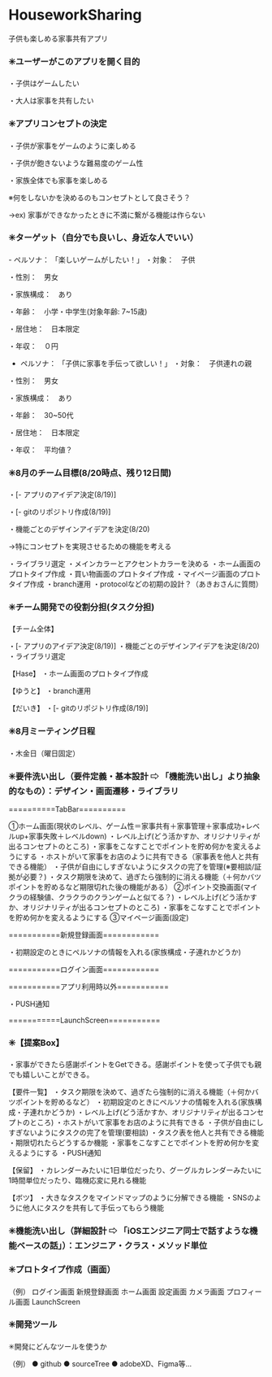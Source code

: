 # HouseworkSharing

子供も楽しめる家事共有アプリ

<h3>✳️ユーザーがこのアプリを開く目的</h3>

・子供はゲームしたい

・大人は家事を共有したい



<h3>✳️アプリコンセプトの決定</h3>

・子供が家事をゲームのように楽しめる

・子供が飽きないような難易度のゲーム性

・家族全体でも家事を楽しめる

※何をしないかを決めるのもコンセプトとして良さそう？

→ex) 家事ができなかったときに不満に繋がる機能は作らない



<h3>✳️ターゲット（自分でも良いし、身近な人でいい）</h3>
- ペルソナ： 「楽しいゲームがしたい！」
・対象：　子供

・性別：　男女

・家族構成：　あり

・年齢：　小学・中学生(対象年齢: 7~15歳)

・居住地：　日本限定

・年収：　０円


- ペルソナ： 「子供に家事を手伝って欲しい！」
・対象：　子供連れの親

・性別：　男女

・家族構成：　あり

・年齢：　30~50代

・居住地：　日本限定

・年収：　平均値？


<h3>✳️8月のチーム目標(8/20時点、残り12日間)</h3>
・[- アプリのアイデア決定(8/19)]

・[- gitのリポジトリ作成(8/19)]

・機能ごとのデザインアイデアを決定(8/20)

→特にコンセプトを実現させるための機能を考える

・ライブラリ選定
・メインカラーとアクセントカラーを決める
・ホーム画面のプロトタイプ作成
・買い物画面のプロトタイプ作成
・マイページ画面のプロトタイプ作成
・branch運用
・protocolなどの初期の設計？（あきおさんに質問）


<h3>✳️チーム開発での役割分担(タスク分担)</h3>

【チーム全体】

・[- アプリのアイデア決定(8/19)]
・機能ごとのデザインアイデアを決定(8/20)
・ライブラリ選定

【Hase】
・ホーム画面のプロトタイプ作成

【ゆうと】
・branch運用

【だいき】
・[- gitのリポジトリ作成(8/19)]


<h3>✳️8月ミーティング日程</h3>
・木金日（曜日固定）


<h3>✳️要件洗い出し（要件定義・基本設計 ⇨ 「機能洗い出し」より抽象的なもの）：デザイン・画面遷移・ライブラリ</h3>

==========TabBar==========

①ホーム画面(現状のレベル、ゲーム性＝家事共有＋家事管理＋家事成功+レベルup+家事失敗＋レベルdown)
・レベル上げ(どう活かすか、オリジナリティが出るコンセプトのところ)
・家事をこなすことでポイントを貯め何かを変えるようにする
・ホストがいて家事をお店のように共有できる（家事表を他人と共有できる機能）
・子供が自由にしすぎないようにタスクの完了を管理(※要相談/証拠が必要？)
・タスク期限を決めて、過ぎたら強制的に消える機能（＋何かバツポイントを貯めるなど期限切れた後の機能がある）
②ポイント交換画面(マイクラの経験値、クラクラのクランゲームと似てる？)
・レベル上げ(どう活かすか、オリジナリティが出るコンセプトのところ)
・家事をこなすことでポイントを貯め何かを変えるようにする
③マイページ画面(設定)

===========新規登録画面============

・初期設定のときにペルソナの情報を入れる(家族構成・子連れかどうか)

===========ログイン画面============



===========アプリ利用時以外===========

・PUSH通知


===========LaunchScreen===========

<h3>✳️【提案Box】</h3>
・家事ができたら感謝ポイントをGetできる。感謝ポイントを使って子供でも親でも嬉しいことができる。

【要件一覧】
・タスク期限を決めて、過ぎたら強制的に消える機能（＋何かバツポイントを貯めるなど）
・初期設定のときにペルソナの情報を入れる(家族構成・子連れかどうか)
・レベル上げ(どう活かすか、オリジナリティが出るコンセプトのところ)
・ホストがいて家事をお店のように共有できる
・子供が自由にしすぎないようにタスクの完了を管理(要相談)
・タスク表を他人と共有できる機能
・期限切れたらどうするか機能
・家事をこなすことでポイントを貯め何かを変えるようにする
・PUSH通知

【保留】
・カレンダーみたいに1日単位だったり、グーグルカレンダーみたいに1時間単位だったり、臨機応変に見れる機能

【ボツ】
・大きなタスクをマインドマップのように分解できる機能
・SNSのように他人にタスクを共有して手伝ってもらう機能


<h3>✳️機能洗い出し（詳細設計 ⇨ 「iOSエンジニア同士で話すような機能ベースの話」）：エンジニア・クラス・メソッド単位</h3>


<h3>✳️プロトタイプ作成（画面）</h3>

（例） ログイン画面
    新規登録画面
    ホーム画面
    設定画面
    カメラ画面
    プロフィール画面
    LaunchScreen


<h3>✳️開発ツール</h3>
✳︎開発にどんなツールを使うか

（例）
● github
● sourceTree
● adobeXD、Figma等...

